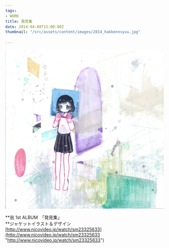 ```yaml
---
tags:
- WORK
title: 発見集
date: 2014-04-08T15:00:00Z
thumbnail: "/src/assets/content/images/2014_hakkennsyuu.jpg"

---
```

![](/src/assets/content/images/2014_hakkennsyuu.jpg)

**翁 1st ALBUM　「発見集」  
**ジャケットイラスト＆デザイン  
[http://www.nicovideo.jp/watch/sm23325633](http://www.nicovideo.jp/watch/sm23325633 "http://www.nicovideo.jp/watch/sm23325633")